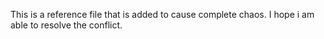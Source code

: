 This is a reference file that is added to cause complete chaos. I hope i am able to resolve the conflict. 
